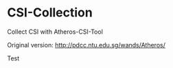 # CSI-Collection
Collect CSI with Atheros-CSI-Tool

Original version: http://pdcc.ntu.edu.sg/wands/Atheros/


Test
